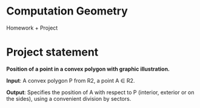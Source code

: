 # Computation Geometry
Homework + Project

# Project statement
**Position of a point in a convex polygon with graphic illustration.**

**Input**: A convex polygon P from R2, a point A ∈ R2.

**Output**: Specifies the position of A with respect to P (interior, exterior or on the sides), using a convenient division by sectors.
